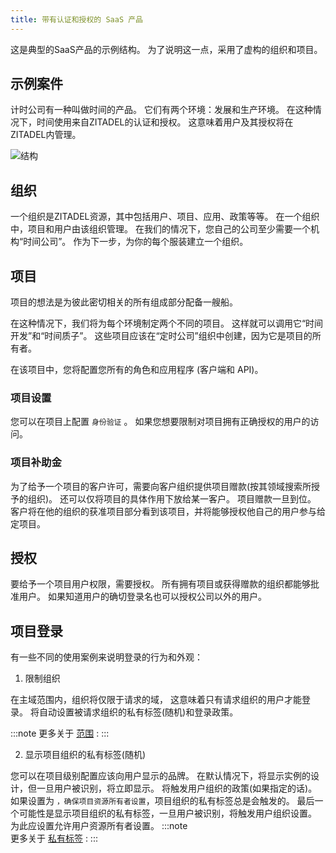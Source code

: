 ```yaml
---
title: 带有认证和授权的 SaaS 产品
---
```


这是典型的SaaS产品的示例结构。 为了说明这一点，采用了虚构的组织和项目。

## 示例案件

计时公司有一种叫做时间的产品。 它们有两个环境：发展和生产环境。 在这种情况下，时间使用来自ZITADEL的认证和授权。 这意味着用户及其授权将在ZITADEL内管理。

![结构](/img/concepts/usecase/saas.png)

## 组织

一个组织是ZITADEL资源，其中包括用户、项目、应用、政策等等。 在一个组织中，项目和用户由该组织管理。 在我们的情况下，您自己的公司至少需要一个机构“时间公司”。 作为下一步，为你的每个服装建立一个组织。

## 项目

项目的想法是为彼此密切相关的所有组成部分配备一艘船。

在这种情况下，我们将为每个环境制定两个不同的项目。 这样就可以调用它“时间开发”和“时间质子”。 这些项目应该在“定时公司”组织中创建，因为它是项目的所有者。

在该项目中，您将配置您所有的角色和应用程序 (客户端和 API)。

### 项目设置

您可以在项目上配置 `身份验证` 。 如果您想要限制对项目拥有正确授权的用户的访问。

### 项目补助金

为了给予一个项目的客户许可，需要向客户组织提供项目赠款(按其领域搜索所授予的组织)。 还可以仅将项目的具体作用下放给某一客户。 项目赠款一旦到位。 客户将在他的组织的获准项目部分看到该项目，并将能够授权他自己的用户参与给定项目。

## 授权

要给予一个项目用户权限，需要授权。 所有拥有项目或获得赠款的组织都能够批准用户。 如果知道用户的确切登录名也可以授权公司以外的用户。

## 项目登录

有一些不同的使用案例来说明登录的行为和外观：

1. 限制组织

在主域范围内，组织将仅限于请求的域， 这意味着只有请求组织的用户才能登录。 将自动设置被请求组织的私有标签(随机)和登录政策。

:::note
更多关于 [范围](../../apis/openidoauth/scopes) :
:::

2. 显示项目组织的私有标签(随机)

您可以在项目级别配置应该向用户显示的品牌。 在默认情况下，将显示实例的设计，但一旦用户被识别，将立即显示。 将触发用户组织的政策(如果指定的话)。 如果设置为 `，确保项目资源所有者设置`，项目组织的私有标签总是会触发的。 最后一个可能性是显示项目组织的私有标签，一旦用户被识别，将触发用户组织设置。 为此应设置允许用户资源所有者设置。 :::note  
更多关于 [私有标签](../../guides/manage/customize/branding) :
:::